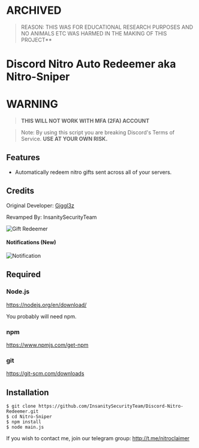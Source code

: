# **ARCHIVED**
> REASON: THIS WAS FOR EDUCATIONAL RESEARCH PURPOSES AND NO ANIMALS ETC WAS HARMED IN THE MAKING OF THIS PROJECT**


# Discord Nitro Auto Redeemer aka Nitro-Sniper

# WARNING 
> **THIS WILL NOT WORK WITH MFA (2FA) ACCOUNT**



> Note: By using this script you are breaking Discord's Terms of Service. **USE AT YOUR OWN RISK.**


## Features
- Automatically redeem nitro gifts sent across all of your servers.
## Credits
Original Developer: [Giggl3z](https://github.com/Giggl3z/Discord-Nitro-Redeemer)

Revamped By: InsanitySecurityTeam

![Gift Redeemer](https://cdn.discordapp.com/attachments/645899747969728512/646063780622499843/image0.jpg)

#### Notifications (New)
![Notification](https://cdn.discordapp.com/attachments/640700265367994388/649105849708576778/unknown.png)

## Required

### Node.js

https://nodejs.org/en/download/


You probably will need npm.

### npm
https://www.npmjs.com/get-npm

### git
https://git-scm.com/downloads

## Installation
```console
$ git clone https://github.com/InsanitySecurityTeam/Discord-Nitro-Redeemer.git
$ cd Nitro-Sniper
$ npm install 
$ node main.js
```

If you wish to contact me, join our telegram group:  http://t.me/nitroclaimer
